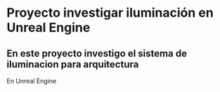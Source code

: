 # Proyecto investigar iluminación en Unreal Engine

## En este proyecto investigo el sistema de iluminacion para arquitectura
En Unreal Engine